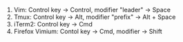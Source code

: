 1. Vim: Control key -> Control, modifier "leader" -> Space 
2. Tmux: Control key -> Alt, modifier "prefix" -> Alt + Space
3. iTerm2: Control key -> Cmd
4. Firefox Vimium: Contol key -> Cmd, modifier -> Shift
